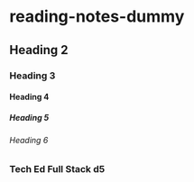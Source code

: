 # reading-notes-dummy
## Heading 2
### Heading 3
#### Heading 4
##### Heading 5
###### Heading 6
### Tech Ed Full Stack d5


